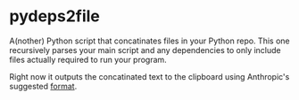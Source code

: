 # pydeps2file
A(nother) Python script that concatinates files in your Python repo. This one recursively parses your main script and any dependencies to only include files actually required to run your program.

Right now it outputs the concatinated text to the clipboard using Anthropic's suggested [format](https://docs.anthropic.com/en/docs/build-with-claude/prompt-engineering/long-context-tips#example-multi-document-structure).

